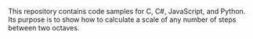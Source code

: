 This repository contains code samples for C, C#, JavaScript, and Python.
Its purpose is to show how to calculate a scale of any number of steps
between two octaves.